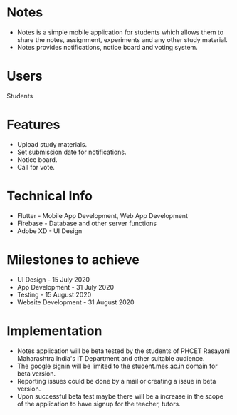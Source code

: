 # Notes
* Notes is a simple mobile application for students which allows them to share the notes, assignment, experiments  and any other study material.
* Notes provides notifications, notice board and voting system.  

# Users
Students 

# Features
* Upload study materials.
* Set submission date for notifications.
* Notice board.
* Call for vote.
# Technical Info
* Flutter - Mobile App Development, Web App Development
* Firebase - Database and other server functions
* Adobe XD - UI Design

# Milestones to achieve
* UI Design - 15 July 2020
* App Development -  31 July 2020
* Testing - 15 August 2020
* Website Development - 31 August 2020

# Implementation
* Notes application will be beta tested by the students of PHCET Rasayani Maharashtra India's IT Department and other suitable audience.
* The google signin will be limited to the student.mes.ac.in domain for beta version.
* Reporting issues could be done by a mail or creating a issue in beta version. 
* Upon successful beta test maybe there will be a increase in the scope of the application to have signup for the teacher, tutors.


